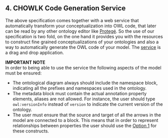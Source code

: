 ## 4. CHOWLK Code Generation Service

The above specification comes together with a web service that automatically transform your conceptualization into OWL code, that later can be read by any other ontology editor like <a href="https://protege.stanford.edu/">Protegé</a>. So the use of our specification is two fold, on the one hand it provides you with the resources to construct fine grained conceptualizations of your ontologies and also a way to automatically generate the OWL code of your model. The <a href="https://chowlk.herokuapp.com/">service</a> is a drag and drop application.<br>

<b>IMPORTANT NOTE</b><br>
In order to being able to use the service the following aspects of the model must be ensured:
<ul>
    <li>The ontological diagram always should include the namespace block, indicating all the prefixes and namespaces used in the ontology.</li>
    <li>The metadata block must contain the actual annotation property elements, aliases are not allowed. For instance, the user should type <code>owl:versionInfo</code> instead of <code>version</code> to indicate the current version of the ontology.</li>
    <li>The user must ensure that the source and target of all the arrows in the model are connected to a block. This means that in order to represent relationships between properties the user should use the <a href="#relations-between-properties">Option 1</a> for these constructs.</li>
</ul>